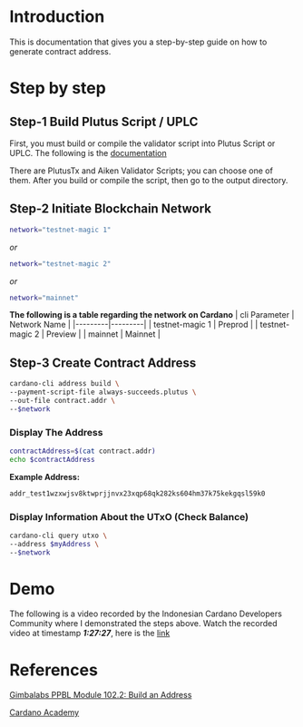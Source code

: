 # Introduction

This is documentation that gives you a step-by-step guide on how to generate contract address.

# Step by step

## Step-1 Build Plutus Script / UPLC

First, you must build or compile the validator script into Plutus Script or UPLC. The following is the [documentation](https://github.com/ValdryanIvandito/cardano-script-compiling-guides)

There are PlutusTx and Aiken Validator Scripts; you can choose one of them. After you build or compile the script, then go to the output directory.

## Step-2 Initiate Blockchain Network

```bash
network="testnet-magic 1"
```

_or_

```bash
network="testnet-magic 2"
```

_or_

```bash
network="mainnet"
```

**The following is a table regarding the network on Cardano**
| cli Parameter | Network Name |
|---------|---------|
| testnet-magic 1 | Preprod |
| testnet-magic 2 | Preview |
| mainnet | Mainnet |

## Step-3 Create Contract Address

```bash
cardano-cli address build \
--payment-script-file always-succeeds.plutus \
--out-file contract.addr \
--$network
```

### Display The Address

```bash
contractAddress=$(cat contract.addr)
echo $contractAddress
```

**Example Address:**

```bash
addr_test1wzxwjsv8ktwprjjnvx23xqp68qk282ks604hm37k75kekgqsl59k0
```

### Display Information About the UTxO (Check Balance)

```bash
cardano-cli query utxo \
--address $myAddress \
--$network
```

# Demo

The following is a video recorded by the Indonesian Cardano Developers Community where I demonstrated the steps above. Watch the recorded video at timestamp **_1:27:27_**, here is the [link](https://youtu.be/03hXLZ_07N0?list=PLUj8499OocHiL8gXPv8wMlLW-zIcyYdrQ)

# References

[Gimbalabs PPBL Module 102.2: Build an Address](https://plutuspbl.io/modules/102/1022)

[Cardano Academy](https://academy.cardanofoundation.org/)
